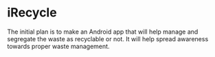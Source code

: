 # iRecycle

The initial plan is to make an Android app that will help manage and segregate the waste as recyclable or not. It will help spread awareness towards proper waste management.
